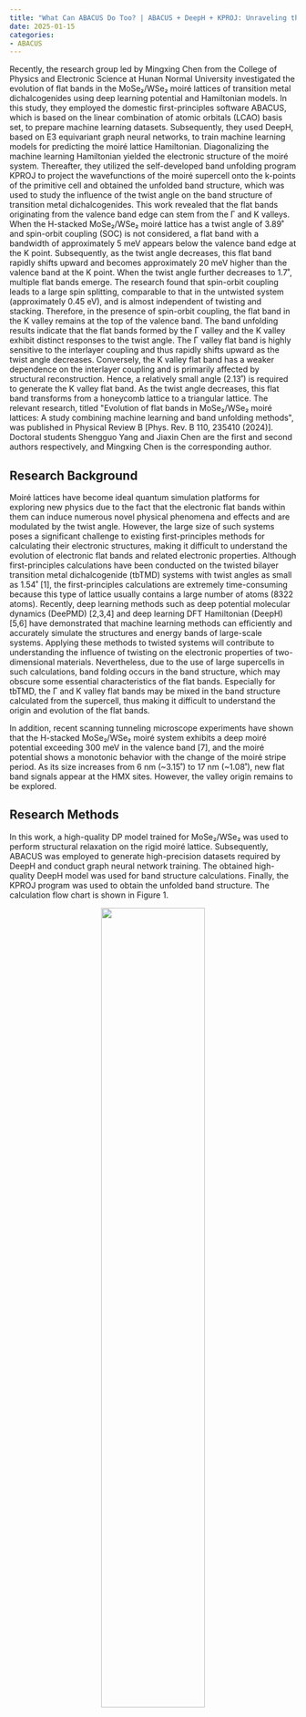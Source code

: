 ```yaml
---
title: "What Can ABACUS Do Too? | ABACUS + DeepH + KPROJ: Unraveling the Electronic Structure of MoSe₂/WSe₂ Moiré Lattices"
date: 2025-01-15
categories:
- ABACUS
---
```


Recently, the research group led by Mingxing Chen from the College of Physics and Electronic Science at Hunan Normal University investigated the evolution of flat bands in the MoSe₂/WSe₂ moiré lattices of transition metal dichalcogenides using deep learning potential and Hamiltonian models. In this study, they employed the domestic first-principles software ABACUS, which is based on the linear combination of atomic orbitals (LCAO) basis set, to prepare machine learning datasets. Subsequently, they used DeepH, based on E3 equivariant graph neural networks, to train machine learning models for predicting the moiré lattice Hamiltonian. Diagonalizing the machine learning Hamiltonian yielded the electronic structure of the moiré system. Thereafter, they utilized the self-developed band unfolding program KPROJ to project the wavefunctions of the moiré supercell onto the k-points of the primitive cell and obtained the unfolded band structure, which was used to study the influence of the twist angle on the band structure of transition metal dichalcogenides. This work revealed that the flat bands originating from the valence band edge can stem from the Γ and K valleys. When the H-stacked MoSe₂/WSe₂ moiré lattice has a twist angle of 3.89˚ and spin-orbit coupling (SOC) is not considered, a flat band with a bandwidth of approximately 5 meV appears below the valence band edge at the K point. Subsequently, as the twist angle decreases, this flat band rapidly shifts upward and becomes approximately 20 meV higher than the valence band at the K point. When the twist angle further decreases to 1.7˚, multiple flat bands emerge. The research found that spin-orbit coupling leads to a large spin splitting, comparable to that in the untwisted system (approximately 0.45 eV), and is almost independent of twisting and stacking. Therefore, in the presence of spin-orbit coupling, the flat band in the K valley remains at the top of the valence band. The band unfolding results indicate that the flat bands formed by the Γ valley and the K valley exhibit distinct responses to the twist angle. The Γ valley flat band is highly sensitive to the interlayer coupling and thus rapidly shifts upward as the twist angle decreases. Conversely, the K valley flat band has a weaker dependence on the interlayer coupling and is primarily affected by structural reconstruction. Hence, a relatively small angle (2.13˚) is required to generate the K valley flat band. As the twist angle decreases, this flat band transforms from a honeycomb lattice to a triangular lattice. The relevant research, titled "Evolution of flat bands in MoSe₂/WSe₂ moiré lattices: A study combining machine learning and band unfolding methods", was published in Physical Review B [Phys. Rev. B 110, 235410 (2024)]. Doctoral students Shengguo Yang and Jiaxin Chen are the first and second authors respectively, and Mingxing Chen is the corresponding author.

<!-- more -->

## Research Background

Moiré lattices have become ideal quantum simulation platforms for exploring new physics due to the fact that the electronic flat bands within them can induce numerous novel physical phenomena and effects and are modulated by the twist angle. However, the large size of such systems poses a significant challenge to existing first-principles methods for calculating their electronic structures, making it difficult to understand the evolution of electronic flat bands and related electronic properties. Although first-principles calculations have been conducted on the twisted bilayer transition metal dichalcogenide (tbTMD) systems with twist angles as small as 1.54˚ [1], the first-principles calculations are extremely time-consuming because this type of lattice usually contains a large number of atoms (8322 atoms). Recently, deep learning methods such as deep potential molecular dynamics (DeePMD) [2,3,4] and deep learning DFT Hamiltonian (DeepH) [5,6] have demonstrated that machine learning methods can efficiently and accurately simulate the structures and energy bands of large-scale systems. Applying these methods to twisted systems will contribute to understanding the influence of twisting on the electronic properties of two-dimensional materials. Nevertheless, due to the use of large supercells in such calculations, band folding occurs in the band structure, which may obscure some essential characteristics of the flat bands. Especially for tbTMD, the Γ and K valley flat bands may be mixed in the band structure calculated from the supercell, thus making it difficult to understand the origin and evolution of the flat bands.

In addition, recent scanning tunneling microscope experiments have shown that the H-stacked MoSe₂/WSe₂ moiré system exhibits a deep moiré potential exceeding 300 meV in the valence band [7], and the moiré potential shows a monotonic behavior with the change of the moiré stripe period. As its size increases from 6 nm (~3.15˚) to 17 nm (~1.08˚), new flat band signals appear at the HMX sites. However, the valley origin remains to be explored.

## Research Methods

In this work, a high-quality DP model trained for MoSe₂/WSe₂ was used to perform structural relaxation on the rigid moiré lattice. Subsequently, ABACUS was employed to generate high-precision datasets required by DeepH and conduct graph neural network training. The obtained high-quality DeepH model was used for band structure calculations. Finally, the KPROJ program was used to obtain the unfolded band structure. The calculation flow chart is shown in Figure 1.

<center><img src=https://dp-public.oss-cn-beijing.aliyuncs.com/community/Blog%20Files/ABACUS_15_01_2025/pic1.webp pic_center width="60%" height="60%" /></center>

*Figure 1 Flowchart of the calculation scheme*

## Research Results

This work studied the twisted bilayer MoSe₂/WSe₂ with twist angles ranging from 21.79˚ to 1.7˚. The results revealed that the structural reconstruction of the moiré stripes increases as the twist angle decreases. During this process, the interlayer distances of the locally high-symmetry configurations in the moiré lattice also change accordingly. Specifically (for H stacking), the interlayer distances of HMX and HMM decrease as the twist angle becomes smaller, while the interlayer distance of HXX changes in the opposite way.

<center><img src=https://dp-public.oss-cn-beijing.aliyuncs.com/community/Blog%20Files/ABACUS_15_01_2025/pic2.webp pic_center width="60%" height="60%" /></center>

*Figure 2 Structural reconstruction and local interlayer distances in the MoSe₂/WSe₂ moiré lattice*

In tbTMD, the Γ valley is mainly composed of pz and dz² orbitals with an out-of-plane orientation, while the K valley is primarily composed of px/py and dxy/dx² - y² orbitals with an in-plane orientation. This characteristic endows the Γ valley with significant interlayer hybridization, while the K valley is less affected by interlayer hybridization. Since the interlayer coupling strengthens as the twist angle decreases, during the process of decreasing the twist angle, the Γ valley flat band rapidly moves upward and exceeds the valence band top of the K valley (the K valley band is hardly affected) at approximately 3.15˚. As the twist angle decreases to 2.13˚, the K valley flat band forms. When the twist angle is further decreased to 1.7˚, multiple Γ valley flat bands and K valley bands form, and the two types of flat bands become difficult to distinguish.

<center><img src=https://dp-public.oss-cn-beijing.aliyuncs.com/community/Blog%20Files/ABACUS_15_01_2025/pic3.webp pic_center width="60%" height="60%" /></center>

*Figure 3 Band structure as a function of the twist angle*

The band unfolding technique can assist in determining which valley these flat bands originate from. The following band unfolding results clearly reveal the formation and evolution of the Γ and K valley flat bands. It can be seen that the Γ valley is lower than the K valley in the moiré lattice at 4.41˚. As the twist angle decreases to 3.15˚, the Γ valley flat band gradually becomes higher than the K valley. As the twist angle decreases, multiple Γ valley flat bands are generated and become higher than the valence band top at the K point, while the K valley flat band only forms after the twist angle reaches 2.13˚.

<center><img src=https://dp-public.oss-cn-beijing.aliyuncs.com/community/Blog%20Files/ABACUS_15_01_2025/pic4.webp pic_center width="60%" height="60%" /></center>

*Figure 4 Unfolded band structure*

Wavefunction analysis revealed the modulation of the Γ and K valley flat bands by the moiré periodic potential. At 3.89˚, the Γ flat band has already formed, and its wavefunction is mainly localized at the HMX sites (band 2). The wavefunction of the K valley band is mainly localized at the WSe₂ of the HMX and HXX sites (band 1), and the wavefunction distribution at this time appears as a honeycomb lattice. As the twist angle decreases to 1.7˚, the wavefunction of the Γ valley flat band becomes more localized and maintains its pattern unchanged (it then becomes band 1 at 3.15°). With the formation of the K valley flat band, its corresponding wavefunction distribution transforms from a honeycomb lattice to a triangular lattice and becomes localized (as indicated by the green arrow).

<center><img src=https://dp-public.oss-cn-beijing.aliyuncs.com/community/Blog%20Files/ABACUS_15_01_2025/pic5.webp pic_center width="60%" height="60%" /></center>

*Figure 5 Distribution of the wavefunctions of the six highest valence bands at the K point. The serial numbers represent energy levels (see Figure 3)*

## Summary

This paper combined machine learning methods and the band unfolding technique to study the electronic structure of the MoSe₂/WSe₂ moiré lattice, enabling the tracking of the evolution of flat bands with the twist angle. The results showed that when the twist angle decreases to 2.13˚, multiple flat bands emerge. Since the Γ valley flat band is affected by both interlayer coupling and structural reconstruction, while the K valley flat band is mainly modulated by structural reconstruction, the twist angle required for the appearance of the Γ valley flat band is much larger than that for the K valley flat band, and the Γ valley flat band moves to higher energy levels much faster than the K valley flat band. By analyzing the wavefunction characteristics of the valence band at K, this study found that the K valley flat band undergoes a transformation from a hexagonal to a triangular lattice. The researchers further discussed the influence of spin-orbit coupling (SOC) on the flat bands of the MoSe₂/WSe₂ moiré lattice. The results showed that, similar to the untwisted TMD bilayer, SOC has little effect on the Γ valley flat band but leads to significant splitting in the K valley. After considering SOC, the energy level of the K valley flat band will be higher than that of the Γ valley flat band, that is, the K valley flat band becomes the top of the valence band of the MoSe₂/WSe₂ moiré lattice.

## References

[1] Naik M. H., Kundu S., Maity I., Jain M., Origin and evolution of ultraflat bands in twisted bilayer transition metal dichalcogenides: Realization of triangular quantum dots, Phys. Rev. B 102, 075413 (2020).

[2] Zhang L., Han J., Wang H., Car R., E W., Deep potential molecular dynamics: A scalable model with the accuracy of quantum mechanics, Phys. Rev. Lett. 120, 143001 (2018).

[3] Wang H., Zhang L., Han J., E W., DeePMD-kit: A deep learning package for many-body potential energy representation and molecular dynamics, Comput. Phys. Commun. 228, 178 (2018).

[4] Zeng J., Zhang D., Lu D., Mo P., Li Z., Chen Y., Rynik M., Huang L., Li Z., Shi S., Wang Y., Ye H., Tuo P., Yang J., Ding Y., Li Y., Tisi D., Zeng Q., Bao H., Xia Y. et al., DeePMD-kit v2: A software package for deep potential models, J. Chem. Phys. 159, 054801 (2023).

[5] Li H., Wang Z., Zou N., Ye M., Xu R., Gong X., Duan W., Xu Y., Deep-learning density functional theory Hamiltonian for efficient ab initio electronic-structure calculation, Nat. Comput. Sci. 2, 367 (2022).

[6] Gong X., Li H., Zou N., Xu R., Duan W., Xu Y., General framework for E(3)-equivariant neural network representation of density functional theory Hamiltonian, Nat. Commun. 14, 2848 (2023).

[7] Shabani S., Halbertal D., Wu W., Chen M., Liu S., Hone J., Yao W., Basov D. N., Zhu X., Pasupathy A. N., Deep moiré potentials in twisted transition metal dichalcogenide bilayers, Nat. Phys. 17, 720 (2021).
